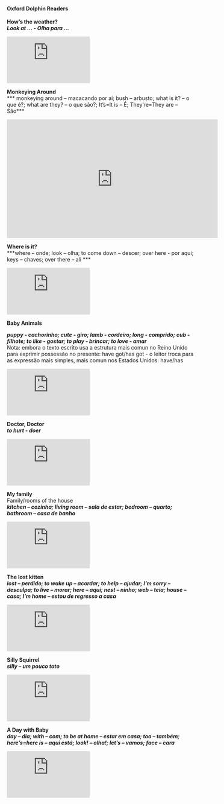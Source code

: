 #### Oxford Dolphin Readers

**How’s the weather?**  
***Look at ... -  Olha para ...***  
<iframe width="220" height="124" src="https://www.youtube.com/embed/zctxOHE6TKs" title="YouTube video player" frameborder="0" allow="accelerometer; autoplay; clipboard-write; encrypted-media; gyroscope; picture-in-picture" allowfullscreen></iframe>  

**Monkeying Around**  
*** monkeying around – macacando por aí; bush – arbusto; what is it? – o que é?; what are they? – o que são?; It’s=It is – É; They’re=They are – São***  
<iframe width="560" height="315" src="https://www.youtube.com/embed/ucVo1_63yv0" title="YouTube video player" frameborder="0" allow="accelerometer; autoplay; clipboard-write; encrypted-media; gyroscope; picture-in-picture" allowfullscreen></iframe>

**Where is it?**  
***where – onde; look – olha; to come down – descer; over here  - por aqui; keys – chaves; over there – ali ***  
<iframe width="220" height="124" src="https://www.youtube.com/embed/-kZxPyK3MV4" title="YouTube video player" frameborder="0" allow="accelerometer; autoplay; clipboard-write; encrypted-media; gyroscope; picture-in-picture" allowfullscreen></iframe>

**Baby Animals**  

***puppy - cachorinho; cute - giro; lamb - cordeiro; long - comprido; cub - filhote; to like - gostar; to play - brincar; to love - amar***  
Nota: embora o texto escrito usa a estrutura mais comun no Reino Unido para exprimir possessão no presente: have got/has got - o leitor troca para as expressão mais simples, mais comun nos Estados Unidos: have/has  
<iframe width="220" height="124" src="https://www.youtube.com/embed/QuAZisB3_W8" title="YouTube video player" frameborder="0" allow="accelerometer; autoplay; clipboard-write; encrypted-media; gyroscope; picture-in-picture" allowfullscreen></iframe>  

**Doctor, Doctor**  
***to hurt - doer***  
<iframe width="220" height="124" src="https://www.youtube.com/embed/SiyFYplAyjc" title="YouTube video player" frameborder="0" allow="accelerometer; autoplay; clipboard-write; encrypted-media; gyroscope; picture-in-picture" allowfullscreen></iframe>  

**My family**  
Family/rooms of the house  
***kitchen – cozinha; living room – sala de estar; bedroom – quarto; bathroom – casa de banho***  
<iframe width="220" height="124" src="https://www.youtube.com/embed/vrBBUTBr0qg" title="YouTube video player" frameborder="0" allow="accelerometer; autoplay; clipboard-write; encrypted-media; gyroscope; picture-in-picture" allowfullscreen></iframe>  

**The lost kitten**  
***lost – perdido; to wake up – acordar; to help – ajudar; I’m sorry – desculpa; to live – morar; here – aqui; nest – ninho; web – teia; house – casa; I’m home – estou de regresso a casa***  
<iframe width="220" height="124" src="https://www.youtube.com/embed/mB8gkiiQWZ0" title="YouTube video player" frameborder="0" allow="accelerometer; autoplay; clipboard-write; encrypted-media; gyroscope; picture-in-picture" allowfullscreen></iframe>  

**Silly Squirrel**  
***silly – um pouco toto***  
<iframe width="220" height="124" src="https://www.youtube.com/embed/AKAg-ykSPuY" title="YouTube video player" frameborder="0" allow="accelerometer; autoplay; clipboard-write; encrypted-media; gyroscope; picture-in-picture" allowfullscreen></iframe>  

**A Day with Baby**  
***day – dia; with – com; to be at home – estar em casa; too – também; here’s=here is – aqui está; look! – olha!; let’s – vamos; face – cara***  
<iframe width="220" height="124" src="https://www.youtube.com/embed/cR_mejkTh4s" title="YouTube video player" frameborder="0" allow="accelerometer; autoplay; clipboard-write; encrypted-media; gyroscope; picture-in-picture" allowfullscreen></iframe>
